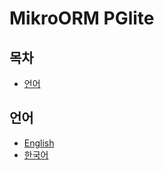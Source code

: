 # MikroORM PGlite

## 목차

<!-- toc -->

- [언어](#%EC%96%B8%EC%96%B4)

<!-- tocstop -->

## 언어

- [English](/README.md)
- [한국어](/README.ko.md)
